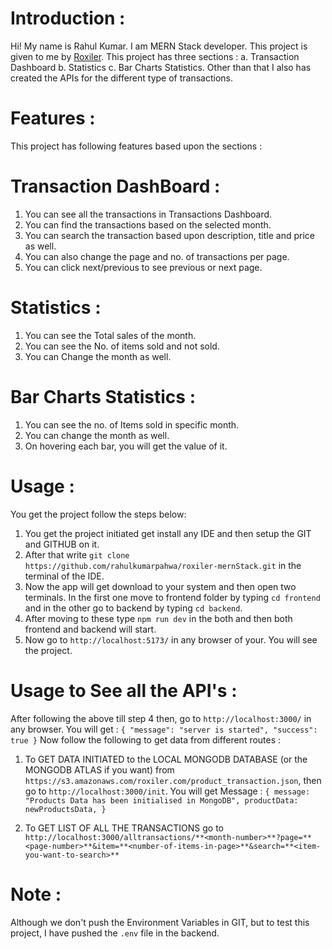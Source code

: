 # Introduction :

Hi! My name is Rahul Kumar. I am MERN Stack developer. This project is given to me by [Roxiler](https://www.roxiler.com/). This project has three sections : a. Transaction Dashboard b. Statistics c. Bar Charts Statistics.
Other than that I also has created the APIs for the different type of transactions.

# Features :

This project has following features based upon the sections :

# Transaction DashBoard :

1. You can see all the transactions in Transactions Dashboard.
2. You can find the transactions based on the selected month.
3. You can search the transaction based upon description, title and price as well.
4. You can also change the page and no. of transactions per page.
5. You can click next/previous to see previous or next page.

# Statistics :

1. You can see the Total sales of the month.
2. You can see the No. of items sold and not sold.
3. You can Change the month as well.

# Bar Charts Statistics :

1. You can see the no. of Items sold in specific month.
2. You can change the month as well.
3. On hovering each bar, you will get the value of it.

# Usage :

You get the project follow the steps below:

1. You get the project initiated get install any IDE and then setup the GIT and GITHUB on it.
2. After that write `git clone https://github.com/rahulkumarpahwa/roxiler-mernStack.git` in the terminal of the IDE.
3. Now the app will get download to your system and then open two terminals. In the first one move to frontend folder by typing `cd frontend` and in the other go to backend by typing `cd backend`.
4. After moving to these type `npm run dev` in the both and then both frontend and backend will start.
5. Now go to `http://localhost:5173/` in any browser of your. You will see the project.

# Usage to See all the API's :

After following the above till step 4 then, go to `http://localhost:3000/` in any browser. You will get :
`{
    "message": "server is started",
    "success": true
}`
Now follow the following to get data from different routes :

1. To GET DATA INITIATED to the LOCAL MONGODB DATABASE (or the MONGODB ATLAS if you want) from `https://s3.amazonaws.com/roxiler.com/product_transaction.json`, then go to `http://localhost:3000/init`. You will get Message :
   `{
    message: "Products Data has been initialised in MongoDB",
    productData: newProductsData,
}`

2. To GET LIST OF ALL THE TRANSACTIONS go to `http://localhost:3000/alltransactions/**<month-number>**?page=**<page-number>**&item=**<number-of-items-in-page>**&search=**<item-you-want-to-search>**` 

# Note :

Although we don't push the Environment Variables in GIT, but to test this project, I have pushed the `.env` file in the backend.

